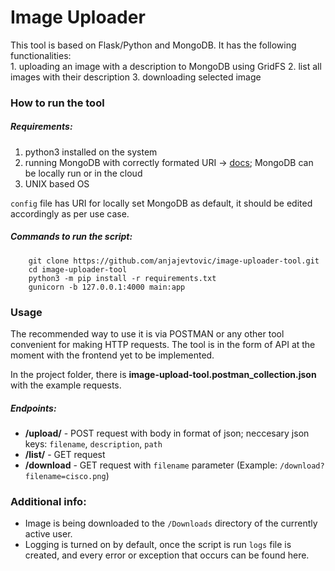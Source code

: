 # Image Uploader 

This tool is based on Flask/Python and MongoDB. It has the following functionalities:<br>
    1. uploading an image with a description to MongoDB using GridFS
    2. list all images with their description
    3. downloading selected image

### How to run the tool

##### Requirements:
   1. python3 installed on the system
   2. running MongoDB with correctly formated URI -> [docs](https://www.mongodb.com/docs/manual/reference/connection-string/); MongoDB can be locally run or in the cloud
   3. UNIX based OS

`config` file has URI for locally set MongoDB as default, it should be edited accordingly as per use case.

##### Commands to run the script:
```
    git clone https://github.com/anjajevtovic/image-uploader-tool.git
    cd image-uploader-tool
    python3 -m pip install -r requirements.txt
    gunicorn -b 127.0.0.1:4000 main:app
```

### Usage

The recommended way to use it is via POSTMAN or any other tool convenient for making HTTP requests. The tool is in the form of API at the moment with the frontend yet to be implemented.

In the project folder, there is **image-upload-tool.postman_collection.json** with the example requests.

##### Endpoints:
- **/upload/** - POST request with body in format of json; neccesary json keys: `filename`, `description`, `path`
- **/list/** - GET request
- **/download** - GET request with `filename` parameter (Example: `/download?filename=cisco.png`)

### Additional info:

- Image is being downloaded to the `/Downloads` directory of the currently active user.
- Logging is turned on by default, once the script is run `logs` file is created, and every error or exception that occurs can be found here.
